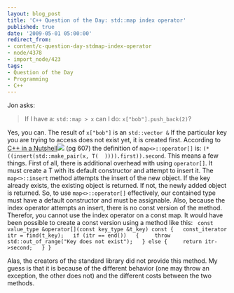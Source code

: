 ```yaml
---
layout: blog_post
title: 'C++ Question of the Day: std::map index operator'
published: true
date: '2009-05-01 05:00:00'
redirect_from:
- content/c-question-day-stdmap-index-operator
- node/4378
- import_node/423
tags:
- Question of the Day
- Programming
- C++
---
```


Jon asks:

> If I have a: `std::map > x` can I do: `x["bob"].push_back(2)`?

Yes, you can. The result of `x["bob"]` is an `std::vector &` If the particular key you are trying to access does not exist yet, it is created first. According to [C++ in a Nutshell](http://www.amazon.com/gp/product/059600298X?ie=UTF8&tag=empcra-20&linkCode=as2&camp=1789&creative=390957&creativeASIN=059600298X)![](http://www.assoc-amazon.com/e/ir?t=empcra-20&l=as2&o=1&a=059600298X) (pg 607) the definition of `map<>::operator[]` is: `(*((insert(std::make_pair(x, T(  )))).first)).second`. This means a few things. First of all, there is additional overhead with using `operator[]`. It must create a T with its default constructor and attempt to insert it. The `map<>::insert` method attempts the insert of the new object. If the key already exists, the existing object is returned. If not, the newly added object is returned. So, to use `map<>::operator[]` effectively, our contained type must have a default constructor and must be assignable. Also, because the index operator attempts an insert, there is no const version of the method. Therefor, you cannot use the index operator on a const map. It would have been possible to create a const version using a method like this: ` const value_type &operator[](const key_type &t_key) const {   const_iterator itr = find(t_key);   if (itr == end())   {     throw std::out_of_range("Key does not exist");   } else {     return itr->second;   } }`

Alas, the creators of the standard library did not provide this method. My guess is that it is because of the different behavior (one may throw an exception, the other does not) and the different costs between the two methods.
